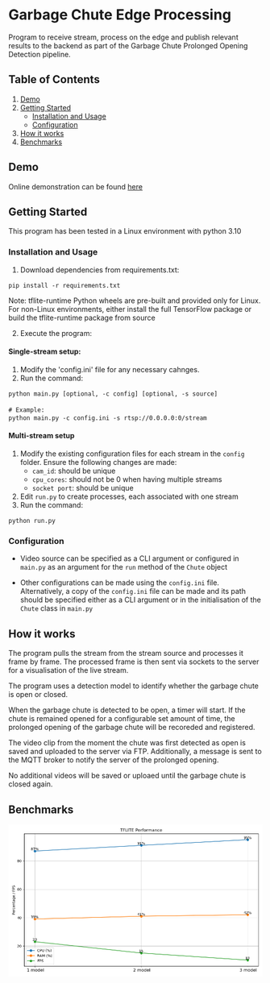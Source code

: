 # Garbage Chute Edge Processing

Program to receive stream, process on the edge and publish relevant results to the backend as part of the Garbage Chute Prolonged Opening Detection pipeline.

## Table of Contents
1. [Demo](#demo)
2. [Getting Started](#getting-started)
    - [Installation and Usage](#installation-and-usage)
    - [Configuration](#configuration)
3. [How it works](#how-it-works)
4. [Benchmarks](#benchmarks)

## Demo

Online demonstration can be found [here](https://cs2.sg:5000/garbagechute/)

## Getting Started

This program has been tested in a Linux environment with python 3.10

### Installation and Usage

1. Download dependencies from requirements.txt:

```
pip install -r requirements.txt
```

Note: tflite-runtime Python wheels are pre-built and provided only for Linux. For non-Linux environments, either install the full TensorFlow package or build the tflite-runtime package from source

2. Execute the program:

#### Single-stream setup:
1. Modify the 'config.ini' file for any necessary cahnges.
2. Run the command:
```
python main.py [optional, -c config] [optional, -s source]

# Example:
python main.py -c config.ini -s rtsp://0.0.0.0:0/stream
```

#### Multi-stream setup
1. Modify the existing configuration files for each stream in the `config` folder. Ensure the following changes are made:
    - `cam_id`: should be unique
    - `cpu_cores`: should not be 0 when having multiple streams
    - `socket port`: should be unique
2. Edit `run.py` to create processes, each associated with one stream
3. Run the command:
```
python run.py
```

### Configuration

- Video source can be specified as a CLI argument or configured in `main.py` as an argument for the `run` method of the `Chute` object

- Other configurations can be made using the `config.ini` file. Alternatively, a copy of the `config.ini` file can be made and its path should be specified either as a CLI argument or in the initialisation of the `Chute` class in `main.py`

## How it works

The program pulls the stream from the stream source and processes it frame by frame. The processed frame is then sent via sockets to the server for a visualisation of the live stream.

The program uses a detection model to identify whether the garbage chute is open or closed.

When the garbage chute is detected to be open, a timer will start. If the chute is remained opened for a configurable set amount of time, the prolonged opening of the garbage chute will be recoreded and registered.

The video clip from the moment the chute was first detected as open is saved and uploaded to the server via FTP. Additionally, a message is sent to the MQTT broker to notify the server of the prolonged opening.

No additional videos will be saved or uploaed until the garbage chute is closed again.

## Benchmarks

![Benchmark Image](data/assets/chute_benchmark.png)

